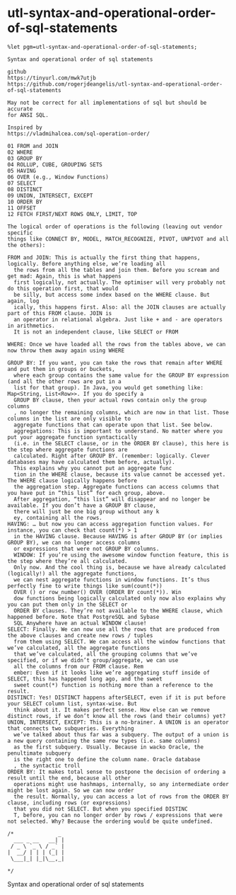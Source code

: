 # utl-syntax-and-operational-order-of-sql-statements
    %let pgm=utl-syntax-and-operational-order-of-sql-statements;

    Syntax and operational order of sql statements

    github
    https://tinyurl.com/mwk7utjb
    https://github.com/rogerjdeangelis/utl-syntax-and-operational-order-of-sql-statements

    May not be correct for all implementations of sql but should be accurate
    for ANSI SQL.

    Inspired by
    https://vladmihalcea.com/sql-operation-order/

    01 FROM and JOIN
    02 WHERE
    03 GROUP BY
    04 ROLLUP, CUBE, GROUPING SETS
    05 HAVING
    06 OVER (e.g., Window Functions)
    07 SELECT
    08 DISTINCT
    09 UNION, INTERSECT, EXCEPT
    10 ORDER BY
    11 OFFSET
    12 FETCH FIRST/NEXT ROWS ONLY, LIMIT, TOP

    The logical order of operations is the following (leaving out vendor specific
    things like CONNECT BY, MODEL, MATCH_RECOGNIZE, PIVOT, UNPIVOT and all the others):

    FROM and JOIN: This is actually the first thing that happens, logically. Before anything else, we’re loading all
      the rows from all the tables and join them. Before you scream and get mad: Again, this is what happens
      first logically, not actually. The optimiser will very probably not do this operation first, that would
      be silly, but access some index based on the WHERE clause. But again, log
      ically, this happens first. Also: all the JOIN clauses are actually part of this FROM clause. JOIN is
      an operator in relational algebra. Just like + and - are operators in arithmetics.
      It is not an independent clause, like SELECT or FROM

    WHERE: Once we have loaded all the rows from the tables above, we can now throw them away again using WHERE

    GROUP BY: If you want, you can take the rows that remain after WHERE and put them in groups or buckets,
      where each group contains the same value for the GROUP BY expression (and all the other rows are put in a
      list for that group). In Java, you would get something like: Map<String, List<Row>>. If you do specify a
      GROUP BY clause, then your actual rows contain only the group columns
      , no longer the remaining columns, which are now in that list. Those columns in the list are only visible to
      aggregate functions that can operate upon that list. See below.
      aggregations: This is important to understand. No matter where you put your aggregate function syntactically
      (i.e. in the SELECT clause, or in the ORDER BY clause), this here is the step where aggregate functions are
      calculated. Right after GROUP BY. (remember: logically. Clever databases may have calculated them before, actually).
      This explains why you cannot put an aggregate func
      tion in the WHERE clause, because its value cannot be accessed yet. The WHERE clause logically happens before
      the aggregation step. Aggregate functions can access columns that you have put in “this list” for each group, above.
      After aggregation, “this list” will disappear and no longer be available. If you don’t have a GROUP BY clause,
      there will just be one big group without any k
      ey, containing all the rows.
    HAVING: … but now you can access aggregation function values. For instance, you can check that count(*) > 1
      in the HAVING clause. Because HAVING is after GROUP BY (or implies GROUP BY), we can no longer access columns
      or expressions that were not GROUP BY columns.
      WINDOW: If you’re using the awesome window function feature, this is the step where they’re all calculated.
      Only now. And the cool thing is, because we have already calculated (logically!) all the aggregate functions,
      we can nest aggregate functions in window functions. It’s thus perfectly fine to write things like sum(count(*))
      OVER () or row_number() OVER (ORDER BY count(*)). Win
      dow functions being logically calculated only now also explains why you can put them only in the SELECT or
      ORDER BY clauses. They’re not available to the WHERE clause, which happened before. Note that PostgreSQL and Sybase
      SQL Anywhere have an actual WINDOW clause!
    SELECT: Finally. We can now use all the rows that are produced from the above clauses and create new rows / tuples
      from them using SELECT. We can access all the window functions that we’ve calculated, all the aggregate functions
      that we’ve calculated, all the grouping columns that we’ve specified, or if we didn’t group/aggregate, we can use
      all the columns from our FROM clause. Rem
      ember: Even if it looks like we’re aggregating stuff inside of SELECT, this has happened long ago, and the sweet
      sweet count(*) function is nothing more than a reference to the result.
    DISTINCT: Yes! DISTINCT happens afterSELECT, even if it is put before your SELECT column list, syntax-wise. But
      think about it. It makes perfect sense. How else can we remove distinct rows, if we don’t know all the rows (and their columns) yet?
    UNION, INTERSECT, EXCEPT: This is a no-brainer. A UNION is an operator that connects two subqueries. Everything
      we’ve talked about thus far was a subquery. The output of a union is a new query containing the same row types (i.e. same columns)
      as the first subquery. Usually. Because in wacko Oracle, the penultimate subquery
      is the right one to define the column name. Oracle database
      , the syntactic troll
    ORDER BY: It makes total sense to postpone the decision of ordering a result until the end, because all other
      operations might use hashmaps, internally, so any intermediate order might be lost again. So we can now order
      the result. Normally, you can access a lot of rows from the ORDER BY clause, including rows (or expressions)
      that you did not SELECT. But when you specified DISTINC
      T, before, you can no longer order by rows / expressions that were not selected. Why? Because the ordering would be quite undefined.

    /*              _
      ___ _ __   __| |
     / _ \ `_ \ / _` |
    |  __/ | | | (_| |
     \___|_| |_|\__,_|

    */
Syntax and operational order of sql statements  
